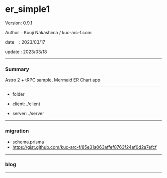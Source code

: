 ﻿# er_simple1

 Version: 0.9.1

 Author  : Kouji Nakashima / kuc-arc-f.com

 date    : 2023/03/17 

 update  : 2023/03/18 

***
### Summary

Astro 2 + tRPC sample, Mermaid ER Chart app

***
* folder

* client: ./client
* server: ./server

***
### migration

* schema.prisma
* https://gist.github.com/kuc-arc-f/85e31a063affef8763f24ef0d2a7efcf

***
### blog

***

